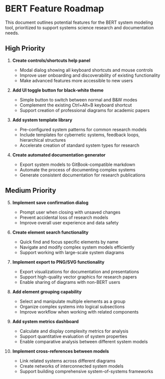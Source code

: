 # BERT Feature Roadmap

This document outlines potential features for the BERT system modeling tool, prioritized to support systems science research and documentation needs.

## High Priority

1. **Create controls/shortcuts help panel**
   - Modal dialog showing all keyboard shortcuts and mouse controls
   - Improve user onboarding and discoverability of existing functionality
   - Make advanced features more accessible to new users

2. **Add UI toggle button for black-white theme**
   - Simple button to switch between normal and B&W modes
   - Complement the existing Ctrl+Alt+B keyboard shortcut
   - Support creation of professional diagrams for academic papers

3. **Add system template library**
   - Pre-configured system patterns for common research models
   - Include templates for cybernetic systems, feedback loops, hierarchical structures
   - Accelerate creation of standard system types for research

4. **Create automated documentation generator**
   - Export system models to GitBook-compatible markdown
   - Automate the process of documenting complex systems
   - Generate consistent documentation for research publications

## Medium Priority

5. **Implement save confirmation dialog**
   - Prompt user when closing with unsaved changes
   - Prevent accidental loss of research models
   - Improve overall user experience and data safety

6. **Create element search functionality**
   - Quick find and focus specific elements by name
   - Navigate and modify complex system models efficiently
   - Support working with large-scale system diagrams

7. **Implement export to PNG/SVG functionality**
   - Export visualizations for documentation and presentations
   - Support high-quality vector graphics for research papers
   - Enable sharing of diagrams with non-BERT users

8. **Add element grouping capability**
   - Select and manipulate multiple elements as a group
   - Organize complex systems into logical subsections
   - Improve workflow when working with related components

9. **Add system metrics dashboard**
   - Calculate and display complexity metrics for analysis
   - Support quantitative evaluation of system properties
   - Enable comparative analysis between different system models

10. **Implement cross-references between models**
    - Link related systems across different diagrams
    - Create networks of interconnected system models
    - Support building comprehensive system-of-systems frameworks